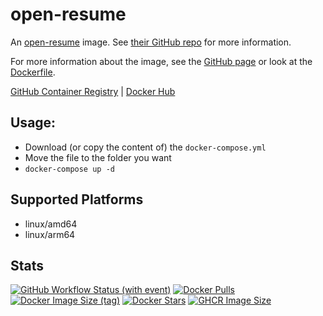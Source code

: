 # open-resume

An [open-resume](https://github.com/xitanggg/open-resume) image. See [their GitHub repo](https://github.com/xitanggg/open-resume) for more information.

For more information about the image, see the [GitHub page](https://github.com/Zottelchen/docker-container/tree/main/open-resume) or look at the [Dockerfile](https://github.com/Zottelchen/docker-container/tree/main/open-resume/Dockerfile).

[GitHub Container Registry](https://github.com/users/Zottelchen/packages/container/package/open-resume) | [Docker Hub](https://hub.docker.com/r/zottelchen/open-resume)

## Usage:

- Download (or copy the content of) the `docker-compose.yml`
- Move the file to the folder you want
- `docker-compose up -d`

## Supported Platforms

- linux/amd64
- linux/arm64

## Stats

[![GitHub Workflow Status (with event)](https://img.shields.io/github/actions/workflow/status/zottelchen/docker-container/open-resume.yml?logo=github)](https://github.com/Zottelchen/docker-container/actions/workflows/open-resume.yml)
[![Docker Pulls](https://img.shields.io/docker/pulls/zottelchen/open-resume?logo=docker)](https://hub.docker.com/r/zottelchen/open-resume)
[![Docker Image Size (tag)](https://img.shields.io/docker/image-size/zottelchen/open-resume/latest?logo=docker)](https://hub.docker.com/r/zottelchen/open-resume)
[![Docker Stars](https://img.shields.io/docker/stars/zottelchen/open-resume?label=%E2%AD%90%20docker%20stars)](https://hub.docker.com/r/zottelchen/open-resume)
[![GHCR Image Size](https://ghcr-badge.egpl.dev/zottelchen/open-resume/size)](https://github.com/users/Zottelchen/packages/container/package/open-resume)
